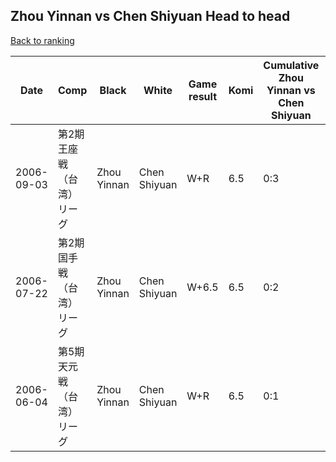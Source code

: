 ## Zhou Yinnan vs Chen Shiyuan Head to head

[Back to ranking](../../index.md)




| **Date** | **Comp** | **Black** | **White** | **Game result** | **Komi** | **Cumulative Zhou Yinnan vs Chen Shiyuan** | **Zhou Yinnan streak** | **Chen Shiyuan streak** | 
| --- | --- | --- | --- | --- | --- | --- | --- | --- |
| 2006-09-03 | 第2期王座戦（台湾）リーグ | Zhou Yinnan | Chen Shiyuan | W+R | 6.5 | 0:3 | 0 | 3 | 
| 2006-07-22 | 第2期国手戦（台湾）リーグ | Zhou Yinnan | Chen Shiyuan | W+6.5 | 6.5 | 0:2 | 0 | 2 | 
| 2006-06-04 | 第5期天元戦（台湾）リーグ | Zhou Yinnan | Chen Shiyuan | W+R | 6.5 | 0:1 | 0 | 1 |




